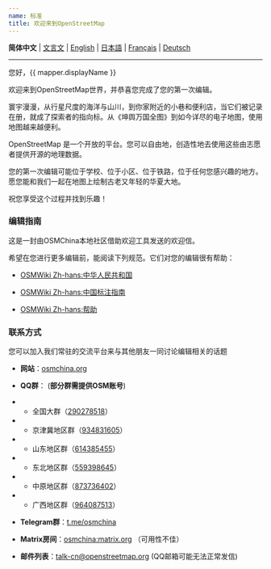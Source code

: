 ```yaml
---
name: 标准
title: 欢迎来到OpenStreetMap
---
```


**简体中文** | [文言文](https://osmchina.org/pages/welcome/default/zh-classical.html) | [English](https://osmchina.org/pages/welcome/default/en.html) | [日本語](https://osmchina.org/pages/welcome/default/ja.html) | [Français](https://osmchina.org/pages/welcome/default/fr.html) | [Deutsch](https://osmchina.org/pages/welcome/default/de.html)

<hr/>

您好，{{ mapper.displayName }}

欢迎来到OpenStreetMap世界，并恭喜您完成了您的第一次编辑。

寰宇漫漫，从行星尺度的海洋与山川，到你家附近的小巷和便利店，当它们被记录在册，就成了探索者的指向标。从《坤舆万国全图》到如今详尽的电子地图，使用地图越来越便利。

OpenStreetMap 是一个开放的平台。您可以自由地，创造性地去使用这些由志愿者提供开源的地理数据。

您的第一次编辑可能位于学校、位于小区、位于铁路，位于任何您感兴趣的地方。愿您能和我们一起在地图上绘制古老又年轻的华夏大地。

祝您享受这个过程并找到乐趣！

### 编辑指南

这是一封由OSMChina本地社区借助欢迎工具发送的欢迎信。

希望在您进行更多编辑前，能阅读下列规范。它们对您的编辑很有帮助：

* [OSMWiki Zh-hans:中华人民共和国](https://wiki.openstreetmap.org/wiki/Zh-hans:%E4%B8%AD%E5%8D%8E%E4%BA%BA%E6%B0%91%E5%85%B1%E5%92%8C%E5%9B%BD)

* [OSMWiki Zh-hans:中国标注指南](https://wiki.openstreetmap.org/wiki/Zh-hans:%E4%B8%AD%E5%9B%BD%E6%A0%87%E6%B3%A8%E6%8C%87%E5%8D%97)

* [OSMWiki Zh-hans:帮助](https://wiki.openstreetmap.org/wiki/Zh-hans:%E5%B8%AE%E5%8A%A9)

### 联系方式

您可以加入我们常驻的交流平台来与其他朋友一同讨论编辑相关的话题

* **网站**：[osmchina.org](https://osmchina.org)

* **QQ群**： (**部分群需提供OSM账号**)
* * 全国大群（[290278518](https://jq.qq.com/?_wv=1027&k=m2gOM4h3)）
* * 京津冀地区群（[934831605](https://jq.qq.com/?_wv=1027&k=96zzMIMd)）
* * 山东地区群（[614385455](http://qm.qq.com/cgi-bin/qm/qr?_wv=1027&k=4sl7GwgEK0Ob4qfOxCEqclHLEPkTYf79&authKey=kDSWFzYoN3srT6MGtmujZ20R3f1jjSd%2BKpD0bTwovTrOPTSFoCwikEVX9KeKif9R&noverify=0&group_code=614385455)）
* * 东北地区群（[559398645](http://qm.qq.com/cgi-bin/qm/qr?_wv=1027&k=UNAmCJw1pRME0sToEMeUx6pFWUJJ8T3I&authKey=2mBNe9F80qvAcqAKmPIdiSXEMUOV4Oht0V9LsGehKYDNJamtgepk70MJU54sv3pu&noverify=0&group_code=559398645)）
* * 中原地区群（[873736402](http://qm.qq.com/cgi-bin/qm/qr?_wv=1027&k=jx9XzjHpvsHeHxXOEYC18V6WZm4-6pWY&authKey=lfqs%2F0SQnupaz4zdG1Fx2FAnhgnKeAaBNI0OpU926YkaIHj%2BTIzhpJHIj8QG9n1P&noverify=0&group_code=873736402)）
* * 广西地区群（[964087513](https://qm.qq.com/cgi-bin/qm/qr?authKey=bcFVN6S8EtwqivuUxsvJIDZ32ab91FfzEL0jmZKSAeZe59iF%2FHEX7wZW6npwM6vb&k=ZozVOSUji4agpR3CLj8f6bmxjR3PGpaf&noverify=0&group_code=964087513)）

* **Telegram群**：[t.me/osmchina](https://t.me/osmchina)

* **Matrix房间**：[osmchina:matrix.org](https://matrix.to/#/#osmchina:matrix.org) （可用性不佳）

* **邮件列表**：[talk-cn@openstreetmap.org](mailto:talk-cn@openstreetmap.org) (QQ邮箱可能无法正常发信)
